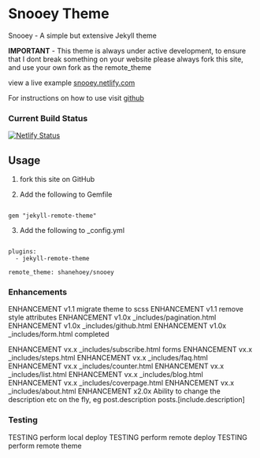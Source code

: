 # Snooey Theme

Snooey - A simple but extensive Jekyll theme

**IMPORTANT** - This theme is always under active development, to ensure that I dont break something on your website please always fork this site, and use your own fork as the remote_theme

view a live example [snooey.netlify.com](https://snooey.netlify.com)

For instructions on how to use visit [github](https://github.com/shanehoey/snooey-template)

### Current  Build Status

[![Netlify Status](https://api.netlify.com/api/v1/badges/531d26ad-f8c2-412d-900e-e4cfe05603b3/deploy-status)](https://app.netlify.com/sites/snooey/deploys)


##  Usage
1) fork this site on GitHub

2) Add the following to Gemfile

```

gem "jekyll-remote-theme"

```

3) Add the following to _config.yml 

```

plugins:
  - jekyll-remote-theme

remote_theme: shanehoey/snooey

```


### Enhancements 

ENHANCEMENT  v1.1 migrate theme to scss
ENHANCEMENT  v1.1 remove style attributes 
ENHANCEMENT  v1.0x _includes/pagination.html
ENHANCEMENT  v1.0x _includes/github.html
ENHANCEMENT  v1.0x _includes/form.html completed 

ENHANCEMENT  vx.x _includes/subscribe.html forms
ENHANCEMENT  vx.x _includes/steps.html
ENHANCEMENT  vx.x _includes/faq.html
ENHANCEMENT  vx.x _includes/counter.html
ENHANCEMENT  vx.x _includes/list.html
ENHANCEMENT  vx.x _includes/blog.html
ENHANCEMENT  vx.x _includes/coverpage.html
ENHANCEMENT  vx.x _includes/about.html
ENHANCEMENT  x2.0x Ability to change the description etc on the fly,  eg post.description posts.[include.description] 

### Testing 

TESTING perform local deploy
TESTING perform remote deploy
TESTING perform remote theme
